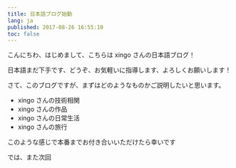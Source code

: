 ```yaml
---
title: 日本語ブログ始動
lang: ja
published: 2017-08-26 16:55:10
toc: false
---
```


こんにちわ、はじめまして、こちらは xingo さんの日本語ブログ！

日本語まだ下手です、どうぞ、お気軽いに指導します、よろしくお願いします！

さて、このブログですが、まずはどのようなものかご説明したいと思います。

- xingo さんの技術相関
- xingo さんの作品
- xingo さんの日常生活
- xingo さんの旅行

このような感じで本番までお付き合いいただけたら幸いです

では、また次回
